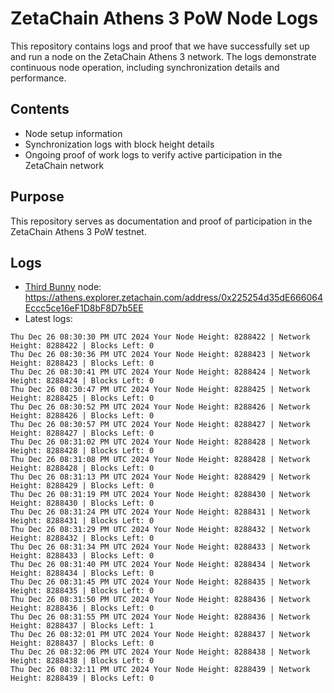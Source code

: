 # ZetaChain Athens 3 PoW Node Logs
This repository contains logs and proof that we have successfully set up and run a node on the ZetaChain Athens 3 network. The logs demonstrate continuous node operation, including synchronization details and performance.

## Contents
- Node setup information
- Synchronization logs with block height details
- Ongoing proof of work logs to verify active participation in the ZetaChain network

## Purpose
This repository serves as documentation and proof of participation in the ZetaChain Athens 3 PoW testnet.

## Logs

- [Third Bunny](https://thirdbunny.xyz/) node: https://athens.explorer.zetachain.com/address/0x225254d35dE666064Eccc5ce16eF1D8bF8D7b5EE
- Latest logs:
```
Thu Dec 26 08:30:30 PM UTC 2024 Your Node Height: 8288422 | Network Height: 8288422 | Blocks Left: 0
Thu Dec 26 08:30:36 PM UTC 2024 Your Node Height: 8288423 | Network Height: 8288423 | Blocks Left: 0
Thu Dec 26 08:30:41 PM UTC 2024 Your Node Height: 8288424 | Network Height: 8288424 | Blocks Left: 0
Thu Dec 26 08:30:47 PM UTC 2024 Your Node Height: 8288425 | Network Height: 8288425 | Blocks Left: 0
Thu Dec 26 08:30:52 PM UTC 2024 Your Node Height: 8288426 | Network Height: 8288426 | Blocks Left: 0
Thu Dec 26 08:30:57 PM UTC 2024 Your Node Height: 8288427 | Network Height: 8288427 | Blocks Left: 0
Thu Dec 26 08:31:02 PM UTC 2024 Your Node Height: 8288428 | Network Height: 8288428 | Blocks Left: 0
Thu Dec 26 08:31:08 PM UTC 2024 Your Node Height: 8288428 | Network Height: 8288428 | Blocks Left: 0
Thu Dec 26 08:31:13 PM UTC 2024 Your Node Height: 8288429 | Network Height: 8288429 | Blocks Left: 0
Thu Dec 26 08:31:19 PM UTC 2024 Your Node Height: 8288430 | Network Height: 8288430 | Blocks Left: 0
Thu Dec 26 08:31:24 PM UTC 2024 Your Node Height: 8288431 | Network Height: 8288431 | Blocks Left: 0
Thu Dec 26 08:31:29 PM UTC 2024 Your Node Height: 8288432 | Network Height: 8288432 | Blocks Left: 0
Thu Dec 26 08:31:34 PM UTC 2024 Your Node Height: 8288433 | Network Height: 8288433 | Blocks Left: 0
Thu Dec 26 08:31:40 PM UTC 2024 Your Node Height: 8288434 | Network Height: 8288434 | Blocks Left: 0
Thu Dec 26 08:31:45 PM UTC 2024 Your Node Height: 8288435 | Network Height: 8288435 | Blocks Left: 0
Thu Dec 26 08:31:50 PM UTC 2024 Your Node Height: 8288436 | Network Height: 8288436 | Blocks Left: 0
Thu Dec 26 08:31:55 PM UTC 2024 Your Node Height: 8288436 | Network Height: 8288437 | Blocks Left: 1
Thu Dec 26 08:32:01 PM UTC 2024 Your Node Height: 8288437 | Network Height: 8288437 | Blocks Left: 0
Thu Dec 26 08:32:06 PM UTC 2024 Your Node Height: 8288438 | Network Height: 8288438 | Blocks Left: 0
Thu Dec 26 08:32:11 PM UTC 2024 Your Node Height: 8288439 | Network Height: 8288439 | Blocks Left: 0
```
